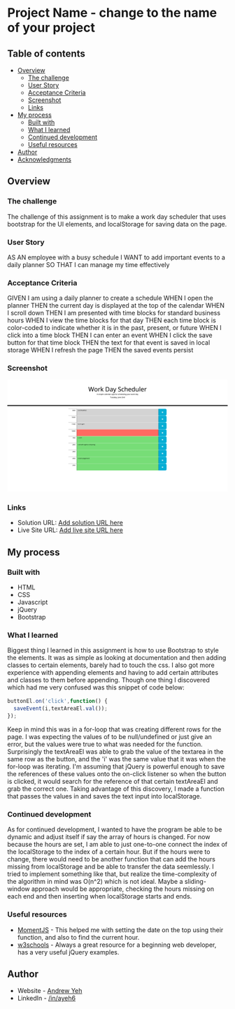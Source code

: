 # Project Name - change to the name of your project

## Table of contents

- [Overview](#overview)
  - [The challenge](#the-challenge)
  - [User Story](#user-story)
  - [Acceptance Criteria](#acceptance-criteria)
  - [Screenshot](#screenshot)
  - [Links](#links)
- [My process](#my-process)
  - [Built with](#built-with)
  - [What I learned](#what-i-learned)
  - [Continued development](#continued-development)
  - [Useful resources](#useful-resources)
- [Author](#author)
- [Acknowledgments](#acknowledgments)

## Overview

### The challenge

The challenge of this assignment is to make a work day scheduler that uses bootstrap for the UI elements, and localStorage for saving data on the page.

### User Story

AS AN employee with a busy schedule
I WANT to add important events to a daily planner
SO THAT I can manage my time effectively

### Acceptance Criteria

GIVEN I am using a daily planner to create a schedule
WHEN I open the planner
THEN the current day is displayed at the top of the calendar
WHEN I scroll down
THEN I am presented with time blocks for standard business hours
WHEN I view the time blocks for that day
THEN each time block is color-coded to indicate whether it is in the past, present, or future
WHEN I click into a time block
THEN I can enter an event
WHEN I click the save button for that time block
THEN the text for that event is saved in local storage
WHEN I refresh the page
THEN the saved events persist

### Screenshot

![](./screenshot.png)

### Links

- Solution URL: [Add solution URL here](https://your-solution-url.com)
- Live Site URL: [Add live site URL here](https://your-live-site-url.com)

## My process

### Built with

- HTML
- CSS
- Javascript
- jQuery
- Bootstrap

### What I learned

Biggest thing I learned in this assignment is how to use Bootstrap to style the elements. It was as simple as looking at documentation and then adding classes to certain elements, barely had to touch the css. I also got more experience with appending elements and having to add certain attributes and classes to them before appending. Though one thing I discovered which had me very confused was this snippet of code below:

```js
buttonEl.on('click',function() {
  saveEvent(i,textAreaEl.val());
});
```
Keep in mind this was in a for-loop that was creating different rows for the page. I was expecting the values of to be null/undefined or just give an error, but the values were true to what was needed for the function. Surprisingly the textAreaEl was able to grab the value of the textarea in the same row as the button, and the 'i' was the same value that it was when the for-loop was iterating. I'm assuming that jQuery is powerful enough to save the references of these values onto the on-click listener so when the button is clicked, it would search for the reference of that certain textAreaEl and grab the correct one. Taking advantage of this discovery, I made a function that passes the values in and saves the text input into localStorage.

### Continued development

As for continued development, I wanted to have the program be able to be dynamic and adjust itself if say the array of hours is changed. For now because the hours are set, I am able to just one-to-one connect the index of the localStorage to the index of a certain hour. But if the hours were to change, there would need to be another function that can add the hours missing from localStorage and be able to transfer the data seemlessly. I tried to implement something like that, but realize the time-complexity of the algorithm in mind was O(n^2) which is not ideal. Maybe a sliding-window approach would be appropriate, checking the hours missing on each end and then inserting when localStorage starts and ends.

### Useful resources

- [MomentJS](https://momentjs.com/) - This helped me with setting the date on the top using their function, and also to find the current hour.
- [w3schools](https://www.w3schools.com/) - Always a great resource for a beginning web developer, has a very useful jQuery examples.

## Author

- Website - [Andrew Yeh](https://ayeh6.github.io/Yeh-Andrew-Portfolio-Website/)
- LinkedIn - [/in/ayeh6](https://www.linkedin.com/in/ayeh6/)
